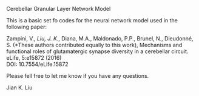 
Cerebellar Granular Layer Network Model

This is a basic set fo codes for the neural network model used in the following paper:

Zampini, V.*, Liu, J. K.*, Diana, M.A., Maldonado, P.P., Brunel, N., Dieudonné, S. 
(*These authors contributed equally to this work), 
Mechanisms and functional roles of glutamatergic synapse diversity in a cerebellar circuit. eLife, 5:e15872 (2016)  
DOI: 10.7554/eLife.15872

Please fell free to let me know if you have any questions.

Jian K. Liu

